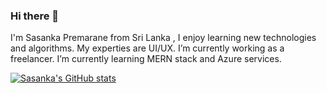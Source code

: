 ### Hi there 👋

I'm Sasanka Premarane from Sri Lanka , I enjoy learning new technologies and algorithms. My experties are UI/UX. I’m currently working as a freelancer. I’m currently learning MERN stack and Azure services.

[![Sasanka's GitHub stats](https://github-readme-stats.vercel.app/api?username=sasanka003)](https://github.com/anuraghazra/github-readme-stats)


